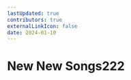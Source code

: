```yaml
---
lastUpdated: true
contributors: true
externalLinkIcon: false
date: 2024-01-10
---
```

# New New Songs222